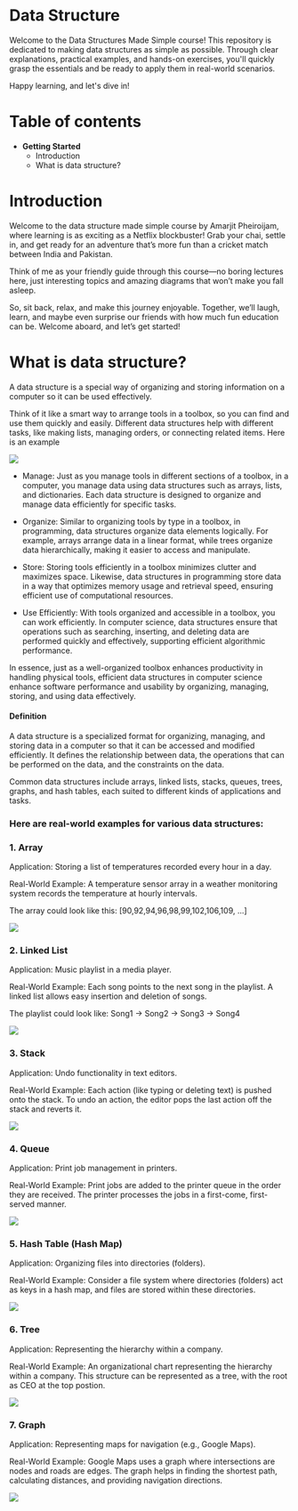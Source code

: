 # Data Structure

Welcome to the Data Structures Made Simple course! This repository is dedicated to making data structures as simple as possible. Through clear explanations, practical examples, and hands-on exercises, you'll quickly grasp the essentials and be ready to apply them in real-world scenarios.

Happy learning, and let's dive in!

# Table of contents

- **Getting Started**
  - Introduction
  - What is data structure?

# Introduction
Welcome to the data structure made simple course by Amarjit Pheiroijam, where learning is as exciting as a Netflix blockbuster! Grab your chai, settle in, and get ready for an adventure that’s more fun than a cricket match between India and Pakistan.

Think of me as your friendly guide through this course—no boring lectures here, just interesting topics and amazing diagrams that won’t make you fall asleep.

So, sit back, relax, and make this journey enjoyable. Together, we’ll laugh, learn, and maybe even surprise our friends with how much fun education can be. Welcome aboard, and let’s get started!
 
# What is data structure?
A data structure is a special way of organizing and storing information on a computer so it can be used effectively.

Think of it like a smart way to arrange tools in a toolbox, so you can find and use them quickly and easily. Different data structures help with different tasks, like making lists, managing orders, or connecting related items. Here is an example

<img src="./diagrams/1-Data-structure-toolbox-example.png" />

- Manage: Just as you manage tools in different sections of a toolbox, in a computer, you manage data using data structures such as arrays, lists, and dictionaries. Each data structure is designed to organize and manage data efficiently for specific tasks.

- Organize: Similar to organizing tools by type in a toolbox, in programming, data structures organize data elements logically. For example, arrays arrange data in a linear format, while trees organize data hierarchically, making it easier to access and manipulate.

- Store: Storing tools efficiently in a toolbox minimizes clutter and maximizes space. Likewise, data structures in programming store data in a way that optimizes memory usage and retrieval speed, ensuring efficient use of computational resources.

- Use Efficiently: With tools organized and accessible in a toolbox, you can work efficiently. In computer science, data structures ensure that operations such as searching, inserting, and deleting data are performed quickly and effectively, supporting efficient algorithmic performance.

In essence, just as a well-organized toolbox enhances productivity in handling physical tools, efficient data structures in computer science enhance software performance and usability by organizing, managing, storing, and using data effectively.

#### Definition
A data structure is a specialized format for organizing, managing, and storing data in a computer so that it can be accessed and modified efficiently. It defines the relationship between data, the operations that can be performed on the data, and the constraints on the data. 

Common data structures include arrays, linked lists, stacks, queues, trees, graphs, and hash tables, each suited to different kinds of applications and tasks.


### Here are real-world examples for various data structures:

### 1. Array

Application: Storing a list of temperatures recorded every hour in a day.

Real-World Example: A temperature sensor array in a weather monitoring system records the temperature at hourly intervals. 

The array could look like this: [90,92,94,96,98,99,102,106,109, ...]

<img src="./diagrams/data-structure-example/1-Array.png">

### 2. Linked List

Application: Music playlist in a media player.

Real-World Example: Each song points to the next song in the playlist. A linked list allows easy insertion and deletion of songs. 

The playlist could look like:
Song1 -> Song2 -> Song3 -> Song4

<img src="./diagrams/data-structure-example/2-LinkedList.png">


### 3. Stack

Application: Undo functionality in text editors.

Real-World Example: Each action (like typing or deleting text) is pushed onto the stack. To undo an action, the editor pops the last action off the stack and reverts it.

<img src="./diagrams/data-structure-example/stack-bd.png">



### 4. Queue

Application: Print job management in printers.

Real-World Example: Print jobs are added to the printer queue in the order they are received. The printer processes the jobs in a first-come, first-served manner.

<img src="./diagrams/data-structure-example/3-Queue.png">

### 5. Hash Table (Hash Map)

Application: Organizing files into directories (folders).

Real-World Example: Consider a file system where directories (folders) act as keys in a hash map, and files are stored within these directories.

<img src="./diagrams/data-structure-example/7-Hash-Table.png" />

### 6. Tree

Application: Representing the hierarchy within a company.

Real-World Example: An organizational chart representing the hierarchy within a company. This structure can be represented as a tree, with the root as CEO at the top postion.

<img src="./diagrams/data-structure-example/4-Tree.png" />

### 7. Graph

Application: Representing maps for navigation (e.g., Google Maps).

Real-World Example: Google Maps uses a graph where intersections are nodes and roads are edges. The graph helps in finding the shortest path, calculating distances, and providing navigation directions. 


<img src="./diagrams/data-structure-example/5-Graph.png" />
